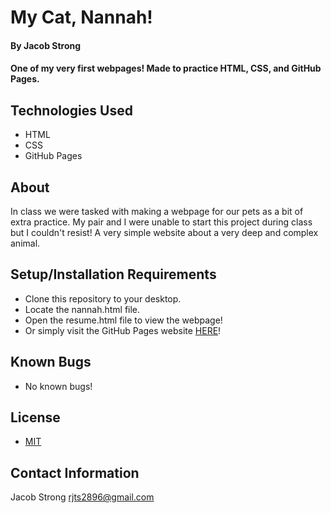 # My Cat, Nannah!

#### By Jacob Strong

#### One of my very first webpages! Made to practice HTML, CSS, and GitHub Pages.

## Technologies Used

* HTML
* CSS
* GitHub Pages

## About

In class we were tasked with making a webpage for our pets as a bit of extra practice. My pair and I were unable to start this project during class but I couldn't resist! A very simple website about a very deep and complex animal.

## Setup/Installation Requirements

* Clone this repository to your desktop.
* Locate the nannah.html file.
* Open the resume.html file to view the webpage!
* Or simply visit the GitHub Pages website [HERE](https://jacobtstrong.github.io/nannah/)!

## Known Bugs

* No known bugs!

## License

* [MIT](https://en.wikipedia.org/wiki/MIT_License)

## Contact Information

Jacob Strong <a href="mailto:rjts2896@gmail.com">rjts2896@gmail.com</a>